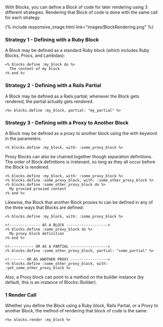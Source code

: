 With Blocks, you can define a Block of code for later rendering using 3 different strategies. Rendering that Block of code is done with the same call for each strategy.

{% include responsive_image.html link="images/BlockRendering.png" %}

### Strategy 1 - Defining with a Ruby Block

A Block may be defined as a standard Ruby block (which includes Ruby Blocks, Procs, and Lambdas):

```erb
<% blocks.define :my_block do %>
  The content of my block
<% end %>
```

### Strategy 2 - Defining with a Rails Partial

A Block may be defined as a Rails partial; whenever the Block gets rendered, the partial actually gets rendered.

```erb
<%= blocks.define :my_block, partial: "my_partial" %>
```

### Strategy 3 - Defining with a Proxy to Another Block

A Block may be defined as a proxy to another block using the with keyword in the parameters.

```erb
<% blocks.define :my_block, with: :some_proxy_block %>
```

Proxy Blocks can also be chained together though separation definitions. The order of Block definitions is irrelevant, so long as they all occur before the Block is rendered.

```erb
<% blocks.define :my_block, with: :some_proxy_block %>
<% blocks.define :some_proxy_block, with: :some_other_proxy_block %>
<% blocks.define :some_other_proxy_block do %>
  My proxied proxied content
<% end %>
```

Likewise, the Block that another Block proxies to can be defined in any of the three ways that Blocks are defined:

```erb
<% blocks.define :my_block, with: :some_proxy_block %>

<!-------------- AS A BLOCK ------------------->
<% blocks.define :some_proxy_block do %>
  My proxy block definition
<% end %>

<!----------- OR AS A PARTIAL ----------------->
<% blocks.define :some_other_proxy_block, partial: "some_partial" %>

<!------- OR AS ANOTHER PROXY ----------------->
<% blocks.define :some_other_proxy_block, with: :yet_some_other_proxy_block %>
```

Also, a Proxy block can point to a method on the builder instance (by default, this is an instance of Blocks::Builder).

### 1 Render Call

Whether you define the Block using a Ruby block, Rails Partial, or a Proxy to another Block, the method of rendering that block of code is the same:

```erb
<%= blocks.render :my_block %>
```